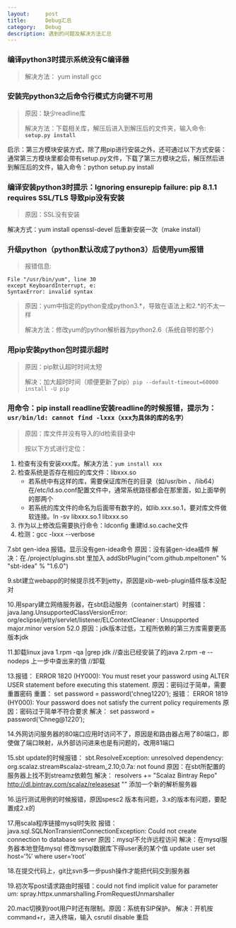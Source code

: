 ```yaml
---
layout:     post
title:      Debug汇总
category:   Debug
description: 遇到的问题及解决方法汇总
---
```


### 编译python3时提示系统没有C编译器
>解决方法： yum install gcc

### 安装完python3之后命令行模式方向键不可用
>原因：缺少readline库
>
>解决方法：下载相关库，解压后进入到解压后的文件夹，输入命令: **```setup.py install```**  
>
启示：第三方模块安装方式，除了用pip进行安装之外，还可通过以下方式安装：通常第三方模块里都会带有setup.py文件，下载了第三方模块之后，解压然后进到解压后的文件，输入命令：python setup.py install

### 编译安装python3时提示：Ignoring ensurepip failure: pip 8.1.1 requires SSL/TLS 导致pip没有安装
>原因：SSL没有安装
>
解决方式：yum install openssl-devel 后重新安装一次（make install）

### 升级python（python默认改成了python3）后使用yum报错
>报错信息:
```
File "/usr/bin/yum", line 30
except KeyboardInterrupt, e:
SyntaxError: invalid syntax
```
>原因：yum中指定的python变成python3.*，导致在语法上和2.*的不太一样
>
>解决方法：修改yum的python解析器为python2.6（系统自带的那个）

### 用pip安装python包时提示超时
>原因：pip默认超时时间太短
>
>解决：加大超时时间（顺便更新了pip）```pip --default-timeout=60000 install -U pip```

### 用命令：pip install readline安装readline的时候报错，提示为：```usr/bin/ld: cannot find -lxxx（xxx为具体的库的名字）```
>原因：库文件并没有导入的ld检索目录中
>
>按以下方式进行定位：
1. 检查有没有安装xxx库。解决方法：```yum install xxx```
2. 检查系统是否存在相应的库文件：libxxx.so
	- 若系统中有这样的库，需要保证库所在的目录（如/usr/bin 、/lib64）在/etc/ld.so.conf配置文件中，通常系统路径都会在那里面，如上面举例的那两个
	- 若系统的库文件的命名为后面带有数字的，如lib.xxx.so.1，要对库文件做软连接。ln -sv libxxx.so.1 libxxx.so
3. 作为以上修改后需要执行命令：ldconfig 重建ld.so.cache文件
4. 检测：gcc -lxxx --verbose

7.sbt gen-idea 报错。显示没有gen-idea命令
     原因：没有装gen-idea插件
     解决：在./project/plugins.sbt 里加入 addSbtPlugin("com.github.mpeltonen" % "sbt-idea" % "1.6.0")


9.sbt建立webapp的时候提示找不到jetty，原因是xib-web-plugin插件版本没配对

10.用spary建立网络服务器，在sbt启动服务（container:start）时报错：java.lang.UnsupportedClassVersionError: org/eclipse/jetty/servlet/listener/ELContextCleaner : Unsupported major.minor version 52.0
  原因：jdk版本过低，工程所依赖的第三方库需要更高版本jdk

11.卸载linux java
     1.rpm -qa |grep jdk  //查出已经安装了的java
     2.rpm -e --nodeps 上一步中查出来的值   //卸载


13.报错： ERROR 1820 (HY000): You must reset your password using ALTER USER statement before executing this statement.
     原因：密码过于简单，需要重置密码
     重置： set password = password(‘chneg1220’);
     报错： ERROR 1819 (HY000): Your password does not satisfy the current policy requirements
     原因：密码过于简单不符合要求
     解决： set password = password(‘Chneg@1220’);

14.外网访问服务器的80端口应用时访问不了，原因是和路由器占用了80端口，即使做了端口映射，从外部访问进来也是有问题的，改用81端口

15.sbt update的时候报错： sbt.ResolveException: unresolved dependency: org.scalaz.stream#scalaz-stream_2.10;0.7a: not found
     原因：在sbt所配置的服务器上找不到streamz依赖包
     解决： resolvers += "Scalaz Bintray Repo" http://dl.bintray.com/scalaz/releasesat "” 添加一个新的解析服务器


16.运行测试用例的时候报错，原因spesc2 版本有问题，3.x的版本有问题，要配置成2.x的

17.用scala程序链接mysql时失败
     报错：java.sql.SQLNonTransientConnectionException: Could not create connection to database server
     原因：mysql不允许远程访问
     解决：在mysql服务器本地登陆mysql 修改mysql数据库下得user表的某个值  update user set host=‘%’ where user=‘root'

18.在提交代码上，git比svn多一步push操作才能把代码交到服务器

19.初次写post请求路由时报错：could not find implicit value for parameter um: spray.httpx.unmarshalling.FromRequestUnmarshaller

20.mac切换到root用户时还有限制。原因：系统有SIP保护。 解决：开机按command+r，进入终端，输入 csrutil disable  重启



